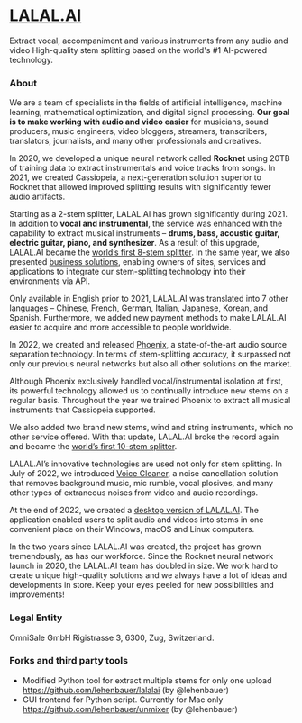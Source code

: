 # [LALAL.AI](https://www.lalal.ai/)

Extract vocal, accompaniment and various instruments from any audio and video
High-quality stem splitting based on the world's #1 AI-powered technology.

### About
We are a team of specialists in the fields of artificial intelligence, machine learning, mathematical optimization, and digital signal processing. **Our goal is to make working with audio and video easier** for musicians, sound producers, music engineers, video bloggers, streamers, transcribers, translators, journalists, and many other professionals and creatives.

In 2020, we developed a unique neural network called **Rocknet** using 20TB of training data to extract instrumentals and voice tracks from songs. In 2021, we created Cassiopeia, a next-generation solution superior to Rocknet that allowed improved splitting results with significantly fewer audio artifacts.

Starting as a 2-stem splitter, LALAL.AI has grown significantly during 2021. In addition to **vocal and instrumental**, the service was enhanced with the capability to extract musical instruments – **drums, bass, acoustic guitar, electric guitar, piano, and synthesizer**. As a result of this upgrade, LALAL.AI became the [world’s first 8-stem splitter](https://www.lalal.ai/blog/lalal-ai-adds-the-8th-stem-for-separation-synthesizer/). In the same year, we also presented [business solutions](https://www.lalal.ai/business-solutions/), enabling owners of sites, services and applications to integrate our stem-splitting technology into their environments via API.

Only available in English prior to 2021, LALAL.AI was translated into 7 other languages – Chinese, French, German, Italian, Japanese, Korean, and Spanish. Furthermore, we added new payment methods to make LALAL.AI easier to acquire and more accessible to people worldwide.

In 2022, we created and released [Phoenix](https://www.lalal.ai/blog/phoenix-neural-network-vocal-separation/), a state-of-the-art audio source separation technology. In terms of stem-splitting accuracy, it surpassed not only our previous neural networks but also all other solutions on the market.

Although Phoenix exclusively handled vocal/instrumental isolation at first, its powerful technology allowed us to continually introduce new stems on a regular basis. Throughout the year we trained Phoenix to extract all musical instruments that Cassiopeia supported.

We also added two brand new stems, wind and string instruments, which no other service offered. With that update, LALAL.AI broke the record again and became the [world’s first 10-stem splitter](https://www.lalal.ai/blog/wind-string-instruments/).

LALAL.AI’s innovative technologies are used not only for stem splitting. In July of 2022, we introduced [Voice Cleaner](https://www.lalal.ai/blog/voice-cleaner/), a noise cancellation solution that removes background music, mic rumble, vocal plosives, and many other types of extraneous noises from video and audio recordings.

At the end of 2022, we created a [desktop version of LALAL.AI](https://www.lalal.ai/blog/lalalai-desktop-app/). The application enabled users to split audio and videos into stems in one convenient place on their Windows, macOS and Linux computers.

In the two years since LALAL.AI was created, the project has grown tremendously, as has our workforce. Since the Rocknet neural network launch in 2020, the LALAL.AI team has doubled in size. We work hard to create unique high-quality solutions and we always have a lot of ideas and developments in store. Keep your eyes peeled for new possibilities and improvements!

### Legal Entity
OmniSale GmbH
Rigistrasse 3, 6300, Zug, Switzerland.

### Forks and third party tools

* Modified Python tool for extract multiple stems for only one upload https://github.com/lehenbauer/lalalai (by @lehenbauer)
* GUI frontend for Python script. Currently for Mac only https://github.com/lehenbauer/unmixer (by @lehenbauer)


